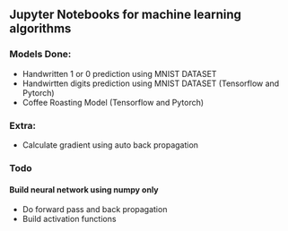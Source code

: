 ## Jupyter Notebooks for machine learning algorithms
### Models Done:
- Handwritten 1 or 0 prediction using MNIST DATASET
- Handwirtten digits prediction using MNIST DATASET (Tensorflow and Pytorch)
- Coffee Roasting Model (Tensorflow and Pytorch)


### Extra:
- Calculate gradient using auto back propagation




### Todo 
#### Build neural network using numpy only
- Do forward pass and back propagation
- Build activation functions
